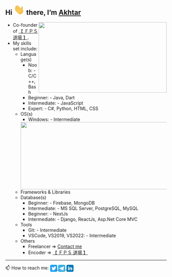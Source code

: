 ## Hi <img src="https://raw.githubusercontent.com/ABSphreak/ABSphreak/master/gifs/Hi.gif" height="33px"> there, I’m <a href="https://qewertyy.t.me">Akhtar</a></h2>

<a href="https://github.com/qewertyy">
<img height="220em" width="400em" src="https://github-readme-stats-eight-theta.vercel.app/api/top-langs/?username=qewertyy&layout=compact&langs_count=8&theme=nightowl" align="right"/>
</a>

* Co-founder of [【 ＦＰＳ 道場 】](https://fpsdojo.github.io).<br>
* My skills set include:
  - Language(s)
    - Noob: - C/C++, Bash
    - Beginner: - Java, Dart
    - Intermediate: - JavaScript
    - Expert: - C#, Python, HTML, CSS
  - OS(s)
    - Windows: - Intermediate
    <a href="https://github.com/proffapt">
      <img height="210em" width="480em" src="https://github-readme-stats-eight-theta.vercel.app/api?username=qewertyy&show_icons=true&theme=nightowl&include_all_commits=true&count_private=true" align="right"/></a>
  - Frameworks & Libraries
  - Database(s)
    - Beginner: - Firebase, MongoDB
    - Intermediate: - MS SQL Server, PostgreSQL, MySQL
    - Beginner: - NextJs
    - Intermediate: - Django, ReactJs, Asp.Net Core MVC
  - Tools
    - Git: - Intermediate
    - VSCode, VS2019, VS2022: - Intermediate
  - Others
    - Freelancer => [Contact me](mailto:kh786100@gmail.com)
    - Encoder => [【 ＦＰＳ 道場 】](https://fpsdojo.github.io)

<!--<p align = "center">
 <img src="https://activity-graph.herokuapp.com/graph?username=qewertyy&theme=redical">
</p>-->

<hr>
<p align="left">
📫 How to reach me:

<a href="https://twitter.com/qewertyy">
  <img align="center" width="22px" style="text-decoration:none" src="https://raw.githubusercontent.com/edent/SuperTinyIcons/master/images/svg/twitter.svg" />
</a>
<a href="https://t.me/qewertyy">
  <img align="center" width="22px" style="text-decoration:none" src="https://raw.githubusercontent.com/edent/SuperTinyIcons/master/images/svg/telegram.svg" />
</a>
<a href="https://www.linkedin.com/in/qewertyy/">
  <img align="center" width="22px" style="text-decoration:none" src="https://raw.githubusercontent.com/edent/SuperTinyIcons/master/images/svg/linkedin.svg" />
</a> 
<!--<a href="https://www.linkedin.com/in/qewertyy/">
  <img src="https://komarev.com/ghpvc/?username=qewertyy&style=flat-square" align="right"/>
</a>-->
</p>
